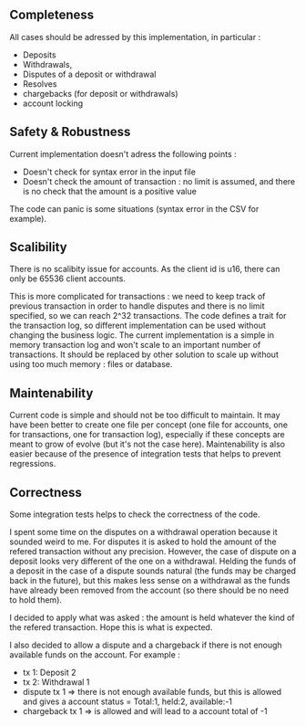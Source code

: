 ## Completeness

All cases should be adressed by this implementation, in particular :
* Deposits
* Withdrawals,
* Disputes of a deposit or withdrawal
* Resolves
* chargebacks (for deposit or withdrawals)
* account locking

## Safety & Robustness

Current implementation doesn't adress the following points :
* Doesn't check for syntax error in the input file
* Doesn't check the amount of transaction : no limit is assumed, and there is no check that the amount is a positive value

The code can panic is some situations (syntax error in the CSV for example).

## Scalibility

There is no scalibity issue for accounts. As the client id is u16, there can only be 65536 client accounts.

This is more complicated for transactions : we need to keep track of previous transaction in order to handle disputes and there is no limit specified, so we can reach 2^32 transactions.
The code defines a trait for the transaction log, so different implementation can be used without changing the business logic. The current implementation is a simple in memory transaction log and won't scale to an important number of transactions. It should be replaced by other solution to scale up without using too much memory : files or database.

## Maintenability

Current code is simple and should not be too difficult to maintain.
It may have been better to create one file per concept (one file for accounts, one for transactions, one for transaction log), especially if these concepts are meant to grow of evolve (but it's not the case here).
Maintenability is also easier because of the presence of integration tests that helps to prevent regressions.

## Correctness

Some integration tests helps to check the correctness of the code.

I spent some time on the disputes on a withdrawal operation because it sounded weird to me.
For disputes it is asked to hold the amount of the refered transaction without any precision. However, the case of dispute on a deposit looks very different of the one on a withdrawal.
Helding the funds of a deposit in the case of a dispute sounds natural (the funds may be charged back in the future), but this makes less sense on a withdrawal as the funds have already been removed from the account (so there should be no need to hold them).

I decided to apply what was asked : the amount is held whatever the kind of the refered transaction. Hope this is what is expected.

I also decided to allow a dispute and a chargeback if there is not enough available funds on the account.
For example :
* tx 1: Deposit 2
* tx 2: Withdrawal 1
* dispute tx 1 => there is not enough available funds, but this is allowed and gives a account status = Total:1, held:2, available:-1
* chargeback tx 1 => is allowed and will lead to a account total of -1
